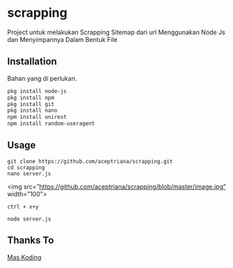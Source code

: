 # scrapping
Project untuk melakukan Scrapping Sitemap dari url Menggunakan Node Js dan Menyimpannya Dalam Bentuk File

## Installation

Bahan yang di perlukan.

```bash
pkg install node-js
pkg install npm
pkg install git 
pkg install nano
npm install unirest
npm install random-useragent
```

## Usage

```
git clone https://github.com/aceptriana/scrapping.git
cd scrapping
nano server.js
```
<img src=”https://github.com/aceptriana/scrapping/blob/master/image.jpg” width=”100">
```
ctrl + x+y

node server.js

```

## Thanks To
[Mas Koding](https://maskodingcom)


















